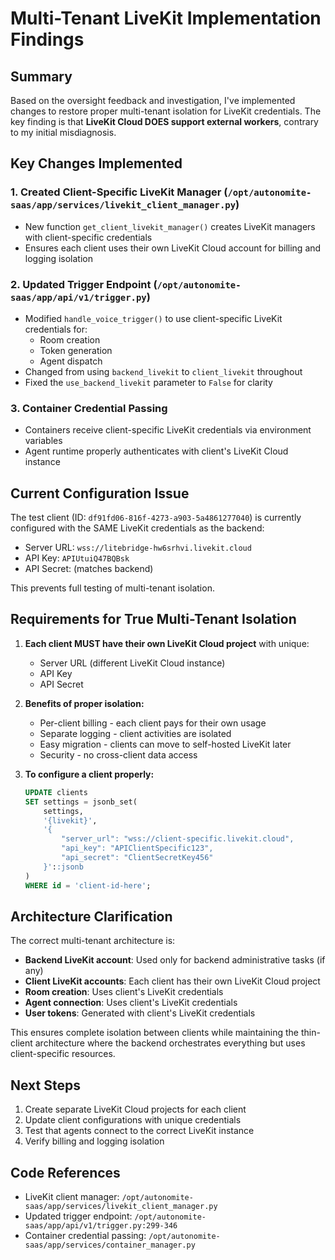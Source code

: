 # Multi-Tenant LiveKit Implementation Findings

## Summary

Based on the oversight feedback and investigation, I've implemented changes to restore proper multi-tenant isolation for LiveKit credentials. The key finding is that **LiveKit Cloud DOES support external workers**, contrary to my initial misdiagnosis.

## Key Changes Implemented

### 1. Created Client-Specific LiveKit Manager (`/opt/autonomite-saas/app/services/livekit_client_manager.py`)
- New function `get_client_livekit_manager()` creates LiveKit managers with client-specific credentials
- Ensures each client uses their own LiveKit Cloud account for billing and logging isolation

### 2. Updated Trigger Endpoint (`/opt/autonomite-saas/app/api/v1/trigger.py`)
- Modified `handle_voice_trigger()` to use client-specific LiveKit credentials for:
  - Room creation
  - Token generation
  - Agent dispatch
- Changed from using `backend_livekit` to `client_livekit` throughout
- Fixed the `use_backend_livekit` parameter to `False` for clarity

### 3. Container Credential Passing
- Containers receive client-specific LiveKit credentials via environment variables
- Agent runtime properly authenticates with client's LiveKit Cloud instance

## Current Configuration Issue

The test client (ID: `df91fd06-816f-4273-a903-5a4861277040`) is currently configured with the SAME LiveKit credentials as the backend:
- Server URL: `wss://litebridge-hw6srhvi.livekit.cloud`
- API Key: `APIUtuiQ47BQBsk`
- API Secret: (matches backend)

This prevents full testing of multi-tenant isolation.

## Requirements for True Multi-Tenant Isolation

1. **Each client MUST have their own LiveKit Cloud project** with unique:
   - Server URL (different LiveKit Cloud instance)
   - API Key
   - API Secret

2. **Benefits of proper isolation:**
   - Per-client billing - each client pays for their own usage
   - Separate logging - client activities are isolated
   - Easy migration - clients can move to self-hosted LiveKit later
   - Security - no cross-client data access

3. **To configure a client properly:**
   ```sql
   UPDATE clients 
   SET settings = jsonb_set(
       settings,
       '{livekit}',
       '{
           "server_url": "wss://client-specific.livekit.cloud",
           "api_key": "APIClientSpecific123",
           "api_secret": "ClientSecretKey456"
       }'::jsonb
   )
   WHERE id = 'client-id-here';
   ```

## Architecture Clarification

The correct multi-tenant architecture is:
- **Backend LiveKit account**: Used only for backend administrative tasks (if any)
- **Client LiveKit accounts**: Each client has their own LiveKit Cloud project
- **Room creation**: Uses client's LiveKit credentials
- **Agent connection**: Uses client's LiveKit credentials
- **User tokens**: Generated with client's LiveKit credentials

This ensures complete isolation between clients while maintaining the thin-client architecture where the backend orchestrates everything but uses client-specific resources.

## Next Steps

1. Create separate LiveKit Cloud projects for each client
2. Update client configurations with unique credentials
3. Test that agents connect to the correct LiveKit instance
4. Verify billing and logging isolation

## Code References

- LiveKit client manager: `/opt/autonomite-saas/app/services/livekit_client_manager.py`
- Updated trigger endpoint: `/opt/autonomite-saas/app/api/v1/trigger.py:299-346`
- Container credential passing: `/opt/autonomite-saas/app/services/container_manager.py`